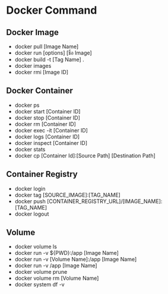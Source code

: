 # Docker Command
## Docker Image
* docker pull [Image Name]
* docker run [options] [ชื่อ Image]
* docker build -t [Tag Name] .
* docker images
* docker rmi [Image ID]

## Docker Container
* docker ps
* docker start [Container ID]
* docker stop [Container ID]
* docker rm [Container ID]
* docker exec -it [Container ID]
* docker logs [Container ID]
* docker inspect [Container ID]
* docker stats
* docker cp [Container Id]:[Source Path] [Destination Path]

## Container Registry
* docker login
* docker tag [SOURCE_IMAGE]:[TAG_NAME]
* docker push [CONTAINER_REGISTRY_URL]/[IMAGE_NAME]:[TAG_NAME]
* docker logout

## Volume
* docker volume ls
* docker run -v ${PWD}:/app [Image Name]
* docker run -v [Volume Name]:/app [Image Name]
* docker run -v /app [Image Name]
* docker volume prune
* docker volume rm [Volume Name]
* docker system df -v


